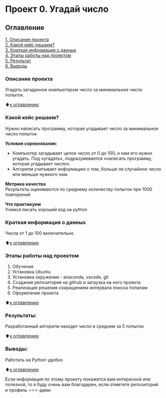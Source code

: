 # Проект 0. Угадай число

## Оглавление  
[1. Описание проекта](.README.md#Описание-проекта)  
[2. Какой кейс решаем?](.README.md#Какой-кейс-решаем)  
[3. Краткая информация о данных](.README.md#Краткая-информация-о-данных)  
[4. Этапы работы над проектом](.README.md#Этапы-работы-над-проектом)  
[5. Результат](.README.md#Результат)    
[6. Выводы](.README.md#Выводы) 

### Описание проекта    
Угадать загаданное компьютером число за минимальное число попыток.

:arrow_up:[к оглавлению](_)


### Какой кейс решаем?    
Нужно написать программу, которая угадывает число за минимальное число попыток

**Условия соревнования:**  
- Компьютер загадывает целое число от 0 до 100, и нам его нужно угадать. Под «угадать», подразумевается «написать программу, которая угадывает число».
- Алгоритм учитывает информацию о том, больше ли случайное число или меньше нужного нам.

**Метрика качества**     
Результаты оцениваются по среднему количеству попыток при 1000 повторений

**Что практикуем**     
Учимся писать хороший код на python


### Краткая информация о данных
Числа от 1 до 100 включительно
  
:arrow_up:[к оглавлению](.README.md#Оглавление)


### Этапы работы над проектом  
1. Обучение
2. Установка Ubuntu
3. Установка окружения - anaconda, vscode, git
4. Создания репозитория на github и загрузка на него проекта
5. Реализация решения сокращением интервала поиска попалам
6. Оформление проекта

:arrow_up:[к оглавлению](.README.md#Оглавление)


### Результаты:  
Разработанный алгоритм находит число в среднем за 5 попыток

:arrow_up:[к оглавлению](.README.md#Оглавление)


### Выводы:  
Работать на Python удобно

:arrow_up:[к оглавлению](.README.md#Оглавление)


Если информация по этому проекту покажется вам интересной или полезной, то я буду очень вам благодарен, если отметите репозиторий и профиль ⭐️⭐️⭐️-дами

